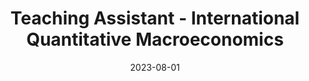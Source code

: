 ---
title: "Teaching Assistant - International Quantitative Macroeconomics"
collection: teaching
type: "Graduate course"
permalink: /teaching/2023-spring-teaching-8
venue: "Universidad de San Andres, Department of Economics"
date: 2023-08-01
location: "Buenos Aires, Argentina"
---